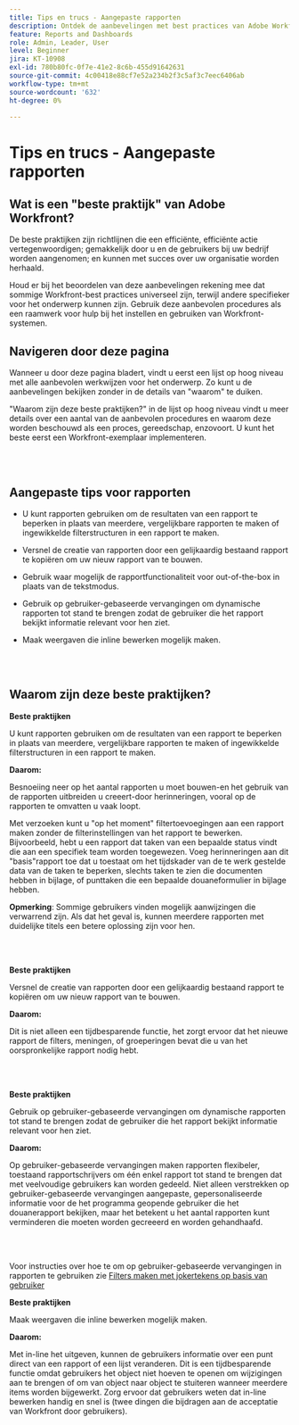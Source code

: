 ```yaml
---
title: Tips en trucs - Aangepaste rapporten
description: Ontdek de aanbevelingen met best practices van Adobe Workfront-experts over het instellen, beheren en gebruiken van aangepaste Workfront-rapporten.
feature: Reports and Dashboards
role: Admin, Leader, User
level: Beginner
jira: KT-10908
exl-id: 780b80fc-0f7e-41e2-8c6b-455d91642631
source-git-commit: 4c00418e88cf7e52a234b2f3c5af3c7eec6406ab
workflow-type: tm+mt
source-wordcount: '632'
ht-degree: 0%

---
```


# Tips en trucs - Aangepaste rapporten

## Wat is een &quot;beste praktijk&quot; van Adobe Workfront?

De beste praktijken zijn richtlijnen die een efficiënte, efficiënte actie vertegenwoordigen; gemakkelijk door u en de gebruikers bij uw bedrijf worden aangenomen; en kunnen met succes over uw organisatie worden herhaald.

Houd er bij het beoordelen van deze aanbevelingen rekening mee dat sommige Workfront-best practices universeel zijn, terwijl andere specifieker voor het onderwerp kunnen zijn. Gebruik deze aanbevolen procedures als een raamwerk voor hulp bij het instellen en gebruiken van Workfront-systemen.

## Navigeren door deze pagina

Wanneer u door deze pagina bladert, vindt u eerst een lijst op hoog niveau met alle aanbevolen werkwijzen voor het onderwerp. Zo kunt u de aanbevelingen bekijken zonder in de details van &quot;waarom&quot; te duiken.

&quot;Waarom zijn deze beste praktijken?&quot; in de lijst op hoog niveau vindt u meer details over een aantal van de aanbevolen procedures en waarom deze worden beschouwd als een proces, gereedschap, enzovoort. U kunt het beste eerst een Workfront-exemplaar implementeren.

</br>
</br>

## Aangepaste tips voor rapporten

* U kunt rapporten gebruiken om de resultaten van een rapport te beperken in plaats van meerdere, vergelijkbare rapporten te maken of ingewikkelde filterstructuren in een rapport te maken.

* Versnel de creatie van rapporten door een gelijkaardig bestaand rapport te kopiëren om uw nieuw rapport van te bouwen.

* Gebruik waar mogelijk de rapportfunctionaliteit voor out-of-the-box in plaats van de tekstmodus.

* Gebruik op gebruiker-gebaseerde vervangingen om dynamische rapporten tot stand te brengen zodat de gebruiker die het rapport bekijkt informatie relevant voor hen ziet.

* Maak weergaven die inline bewerken mogelijk maken.

</br>
</br>


## Waarom zijn deze beste praktijken?

**Beste praktijken**

U kunt rapporten gebruiken om de resultaten van een rapport te beperken in plaats van meerdere, vergelijkbare rapporten te maken of ingewikkelde filterstructuren in een rapport te maken.


**Daarom:**

Besnoeiing neer op het aantal rapporten u moet bouwen-en het gebruik van de rapporten uitbreiden u creeert-door herinneringen, vooral op de rapporten te omvatten u vaak loopt.

Met verzoeken kunt u &quot;op het moment&quot; filtertoevoegingen aan een rapport maken zonder de filterinstellingen van het rapport te bewerken. Bijvoorbeeld, hebt u een rapport dat taken van een bepaalde status vindt die aan een specifiek team worden toegewezen. Voeg herinneringen aan dit &quot;basis&quot;rapport toe dat u toestaat om het tijdskader van de te werk gestelde data van de taken te beperken, slechts taken te zien die documenten hebben in bijlage, of punttaken die een bepaalde douaneformulier in bijlage hebben.


**Opmerking**: Sommige gebruikers vinden mogelijk aanwijzingen die verwarrend zijn. Als dat het geval is, kunnen meerdere rapporten met duidelijke titels een betere oplossing zijn voor hen.


</br>
</br>

**Beste praktijken**

Versnel de creatie van rapporten door een gelijkaardig bestaand rapport te kopiëren om uw nieuw rapport van te bouwen.

**Daarom:**

Dit is niet alleen een tijdbesparende functie, het zorgt ervoor dat het nieuwe rapport de filters, meningen, of groeperingen bevat die u van het oorspronkelijke rapport nodig hebt.

</br>
</br>

**Beste praktijken**

Gebruik op gebruiker-gebaseerde vervangingen om dynamische rapporten tot stand te brengen zodat de gebruiker die het rapport bekijkt informatie relevant voor hen ziet.

**Daarom:**

Op gebruiker-gebaseerde vervangingen maken rapporten flexibeler, toestaand rapportschrijvers om één enkel rapport tot stand te brengen dat met veelvoudige gebruikers kan worden gedeeld. Niet alleen verstrekken op gebruiker-gebaseerde vervangingen aangepaste, gepersonaliseerde informatie voor de het programma geopende gebruiker die het douanerapport bekijken, maar het betekent u het aantal rapporten kunt verminderen die moeten worden gecreeerd en worden gehandhaafd.

</br>
</br>

Voor instructies over hoe te om op gebruiker-gebaseerde vervangingen in rapporten te gebruiken zie [Filters maken met jokertekens op basis van gebruiker](https://experienceleague.adobe.com/docs/workfront-learn/tutorials-workfront/reporting/intermediate-reporting/create-filters-with-user-based-wildcards.html)

**Beste praktijken**

Maak weergaven die inline bewerken mogelijk maken.

**Daarom:**

Met in-line het uitgeven, kunnen de gebruikers informatie over een punt direct van een rapport of een lijst veranderen. Dit is een tijdbesparende functie omdat gebruikers het object niet hoeven te openen om wijzigingen aan te brengen of om van object naar object te stuiteren wanneer meerdere items worden bijgewerkt. Zorg ervoor dat gebruikers weten dat in-line bewerken handig en snel is (twee dingen die bijdragen aan de acceptatie van Workfront door gebruikers).
